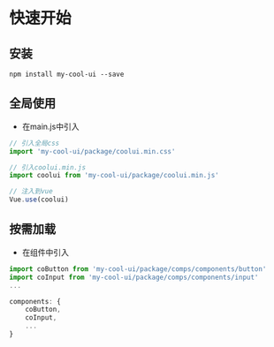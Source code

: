 # 快速开始

## 安装
```
npm install my-cool-ui --save
```

## 全局使用
- 在main.js中引入
```js
// 引入全局css
import 'my-cool-ui/package/coolui.min.css'  

// 引入coolui.min.js
import coolui from 'my-cool-ui/package/coolui.min.js'  

// 注入到vue
Vue.use(coolui)
```

## 按需加载
- 在组件中引入
```js
import coButton from 'my-cool-ui/package/comps/components/button'
import coInput from 'my-cool-ui/package/comps/components/input'
...

components: {
    coButton,
    coInput,
    ...
}
```